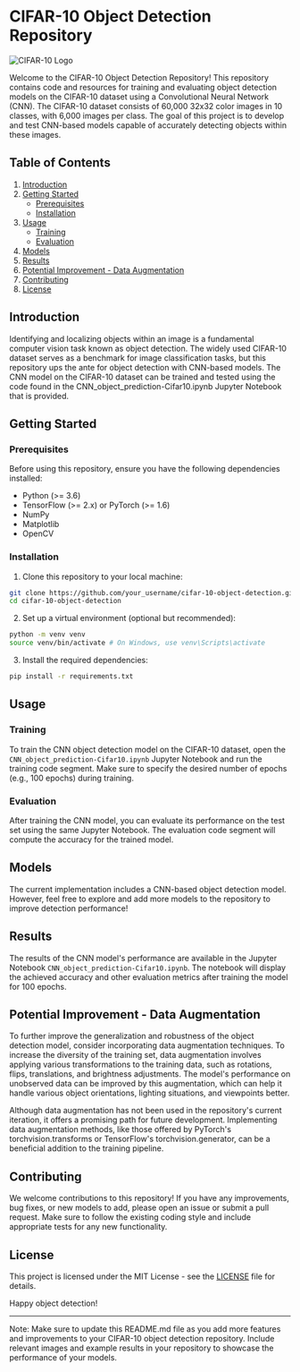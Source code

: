 # CIFAR-10 Object Detection Repository

![CIFAR-10 Logo](cifar10_logo.png)

Welcome to the CIFAR-10 Object Detection Repository! This repository contains code and resources for training and evaluating object detection models on the CIFAR-10 dataset using a Convolutional Neural Network (CNN). The CIFAR-10 dataset consists of 60,000 32x32 color images in 10 classes, with 6,000 images per class. The goal of this project is to develop and test CNN-based models capable of accurately detecting objects within these images.

## Table of Contents

1. [Introduction](#introduction)
2. [Getting Started](#getting-started)
   - [Prerequisites](#prerequisites)
   - [Installation](#installation)
3. [Usage](#usage)
   - [Training](#training)
   - [Evaluation](#evaluation)
4. [Models](#models)
5. [Results](#results)
6. [Potential Improvement - Data Augmentation](#potential-improvement---data-augmentation)
7. [Contributing](#contributing)
8. [License](#license)

## Introduction

Identifying and localizing objects within an image is a fundamental computer vision task known as object detection. The widely used CIFAR-10 dataset serves as a benchmark for image classification tasks, but this repository ups the ante for object detection with CNN-based models. The CNN model on the CIFAR-10 dataset can be trained and tested using the code found in the CNN_object_prediction-Cifar10.ipynb Jupyter Notebook that is provided.

## Getting Started

### Prerequisites

Before using this repository, ensure you have the following dependencies installed:

- Python (>= 3.6)
- TensorFlow (>= 2.x) or PyTorch (>= 1.6)
- NumPy
- Matplotlib
- OpenCV

### Installation

1. Clone this repository to your local machine:

```bash
git clone https://github.com/your_username/cifar-10-object-detection.git
cd cifar-10-object-detection
```

2. Set up a virtual environment (optional but recommended):

```bash
python -m venv venv
source venv/bin/activate # On Windows, use venv\Scripts\activate
```

3. Install the required dependencies:

```bash
pip install -r requirements.txt
```


## Usage

### Training

To train the CNN object detection model on the CIFAR-10 dataset, open the `CNN_object_prediction-Cifar10.ipynb` Jupyter Notebook and run the training code segment. Make sure to specify the desired number of epochs (e.g., 100 epochs) during training.

### Evaluation

After training the CNN model, you can evaluate its performance on the test set using the same Jupyter Notebook. The evaluation code segment will compute the accuracy for the trained model.

## Models

The current implementation includes a CNN-based object detection model. However, feel free to explore and add more models to the repository to improve detection performance!

## Results

The results of the CNN model's performance are available in the Jupyter Notebook `CNN_object_prediction-Cifar10.ipynb`. The notebook will display the achieved accuracy and other evaluation metrics after training the model for 100 epochs.

## Potential Improvement - Data Augmentation

To further improve the generalization and robustness of the object detection model, consider incorporating data augmentation techniques. To increase the diversity of the training set, data augmentation involves applying various transformations to the training data, such as rotations, flips, translations, and brightness adjustments. The model's performance on unobserved data can be improved by this augmentation, which can help it handle various object orientations, lighting situations, and viewpoints better.

Although data augmentation has not been used in the repository's current iteration, it offers a promising path for future development. Implementing data augmentation methods, like those offered by PyTorch's torchvision.transforms or TensorFlow's torchvision.generator, can be a beneficial addition to the training pipeline.

## Contributing

We welcome contributions to this repository! If you have any improvements, bug fixes, or new models to add, please open an issue or submit a pull request. Make sure to follow the existing coding style and include appropriate tests for any new functionality.

## License

This project is licensed under the MIT License - see the [LICENSE](LICENSE) file for details.

Happy object detection!

---

Note: Make sure to update this README.md file as you add more features and improvements to your CIFAR-10 object detection repository. Include relevant images and example results in your repository to showcase the performance of your models.
